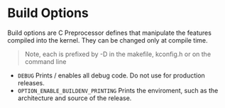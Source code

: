Build Options
====================
Build options are C Preprocessor defines that manipulate the features compiled into the kernel. They can be changed only at compile time.

> Note, each is prefixed by -D in the makefile, kconfig.h or on the command line

* `DEBUG`
Prints / enables all debug code. Do not use for production releases.
* `OPTION_ENABLE_BUILDENV_PRINTING`
Prints the enviroment, such as the architecture and source of the release.